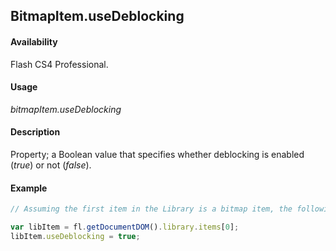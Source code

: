 ## BitmapItem.useDeblocking

#### Availability

Flash CS4 Professional.

#### Usage

*bitmapItem.useDeblocking*

#### Description

Property; a Boolean value that specifies whether deblocking is enabled (*true*) or not (*false*).

#### Example

```javascript
// Assuming the first item in the Library is a bitmap item, the following code enables deblocking for the item:

var libItem = fl.getDocumentDOM().library.items[0];
libItem.useDeblocking = true;
```
